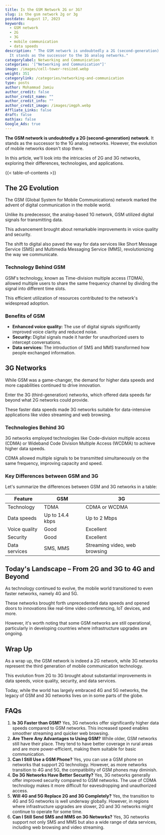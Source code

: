 ```yaml
---
title: Is the GSM Network 2G or 3G?
slug: is the gsm network 2g or 3g
postdate: August 17, 2023
keywords:
  - GSM network
  - 2G
  - 3G
  - mobile communication
  - data speeds
description: " The GSM network is undoubtedly a 2G (second-generation) network.
  It stands as the successor to the 1G analog networks."
categorylabel: Networking and Communication
categories: '["Networking and Communication"]'
image: /images/cell-tower-resized.webp
weight: 351
categorylink: /categories/networking-and-communication
type: posts
author: Mohammad Jamiu
author_credit: false
author_credit_name: ""
author_credit_info: ""
author_credit_image: /images/imgph.webp
Affliate_Links: false
draft: false
mathjax: false
Google_Ads: true
---
```

**The GSM network is undoubtedly a 2G (second-generation) network**. It stands as the successor to the 1G analog networks. However, the evolution of mobile networks doesn't stop there. 

In this article, we'll look into the intricacies of 2G and 3G networks, exploring their differences, technologies, and applications.

{{< table-of-contents >}}

## **The 2G Evolution**

The GSM (Global System for Mobile Communications) network marked the advent of digital communication in the mobile world. 

Unlike its predecessor, the analog-based 1G network, GSM utilized digital signals for transmitting data. 

This advancement brought about remarkable improvements in voice quality and security. 

The shift to digital also paved the way for data services like Short Message Service (SMS) and Multimedia Messaging Service (MMS), revolutionizing the way we communicate.

### **Technology Behind GSM**

GSM's technology, known as Time-division multiple access (TDMA), allowed multiple users to share the same frequency channel by dividing the signal into different time slots. 

This efficient utilization of resources contributed to the network's widespread adoption.

### **Benefits of GSM**

* **Enhanced voice quality:** The use of digital signals significantly improved voice clarity and reduced noise.
* **Security:** Digital signals made it harder for unauthorized users to intercept conversations.
* **Data services:** The introduction of SMS and MMS transformed how people exchanged information.

## **3G Networks**

While GSM was a game-changer, the demand for higher data speeds and more capabilities continued to drive innovation. 

Enter the 3G (third-generation) networks, which offered data speeds far beyond what 2G networks could provide. 

These faster data speeds made 3G networks suitable for data-intensive applications like video streaming and web browsing.

### **Technologies Behind 3G**

3G networks employed technologies like Code-division multiple access (CDMA) or Wideband Code Division Multiple Access (WCDMA) to achieve higher data speeds. 

CDMA allowed multiple signals to be transmitted simultaneously on the same frequency, improving capacity and speed.

### **Key Differences between GSM and 3G**

Let's summarize the differences between GSM and 3G networks in a table:

| Feature       | GSM             | 3G                            |
| ------------- | --------------- | ----------------------------- |
| Technology    | TDMA            | CDMA or WCDMA                 |
| Data speeds   | Up to 14.4 kbps | Up to 2 Mbps                  |
| Voice quality | Good            | Excellent                     |
| Security      | Good            | Excellent                     |
| Data services | SMS, MMS        | Streaming video, web browsing |

## **Today's Landscape – From 2G and 3G to 4G and Beyond**

As technology continued to evolve, the mobile world transitioned to even faster networks, namely 4G and 5G. 

These networks brought forth unprecedented data speeds and opened doors to innovations like real-time video conferencing, IoT devices, and more. 

However, it's worth noting that some GSM networks are still operational, particularly in developing countries where infrastructure upgrades are ongoing.

## **Wrap Up**

As a wrap up, the GSM network is indeed a 2G network, while 3G networks represent the third generation of mobile communication technology. 

This evolution from 2G to 3G brought about substantial improvements in data speeds, voice quality, security, and data services. 

Today, while the world has largely embraced 4G and 5G networks, the legacy of GSM and 3G networks lives on in some parts of the globe. 

## **FAQs**

1. **Is 3G Faster than GSM?** Yes, 3G networks offer significantly higher data speeds compared to GSM networks. This increased speed enables smoother streaming and quicker web browsing.
2. **Are There Any Advantages to Using GSM?** While older, GSM networks still have their place. They tend to have better coverage in rural areas and are more power-efficient, making them suitable for basic communication.
3. **Can I Still Use a GSM Phone?** Yes, you can use a GSM phone on networks that support 2G technology. However, as more networks transition to 4G and 5G, the compatibility of GSM phones may diminish.
4. **Do 3G Networks Have Better Security?** Yes, 3G networks generally offer improved security compared to GSM networks. The use of CDMA technology makes it more difficult for eavesdropping and unauthorized access.
5. **Will 4G and 5G Replace 2G and 3G Completely?** Yes, the transition to 4G and 5G networks is well underway globally. However, in regions where infrastructure upgrades are slower, 2G and 3G networks might continue to operate for some time.
6. **Can I Still Send SMS and MMS on 3G Networks?** Yes, 3G networks support not only SMS and MMS but also a wide range of data services, including web browsing and video streaming.